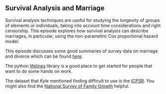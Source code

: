 ## Survival Analysis and Marriage

Survival analysis techniques are useful for studying the longevity of groups of elements or individuals,
taking into account time considerations and right censorship.  This episode explores how survival analysis
can describe marriages, in particular, using the non-parametric Cox proportional hazard model.

This episode discusses some good summaries of survey data on marriage and divorce which can be found
<a href="http://www.nicholaswolfinger.com/blog/2015/04/29/revisiting-the-relationship-between-age-at-marriage-and-divorce/">here</a>.

The python
<a href="http://lifelines.readthedocs.io/en/latest/Survival%20Regression.html#cox-s-proportional-hazard-model">lifelines</a>
library is a good place to get started for people that want to do some hands on work.

The dataset that Kyle mentioned finding difficult to use is the
<a href="https://www.icpsr.umich.edu/icpsrweb/ICPSR/studies/30103?q=30103&searchSource=icpsr-landing">ICPSR</a>.
You might also find the
<a href="http://www.cdc.gov/nchs/nsfg/">National Survey of Family Growth</a> helpful.
